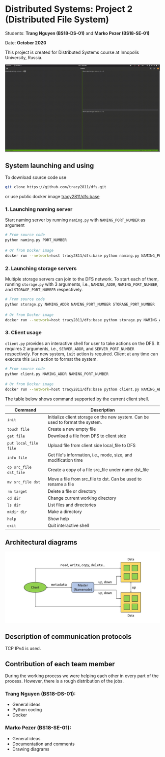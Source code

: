 # Distributed Systems: Project 2 (Distributed File System)

Students: **Trang Nguyen (BS18-DS-01)** and **Marko Pezer (BS18-SE-01)**

Date: **October 2020**

This project is created for Distributed Systems course at Innopolis University, Russia.

![Demo](diagrams/demo.gif)

## System launching and using

To download source code use

```bash
git clone https://github.com/tracy2811/dfs.git
```

or use public docker image [tracy2811/dfs:base](https://hub.docker.com/repository/docker/tracy2811/dfs)

### 1. Launching naming server

Start naming server by running `naming.py` with `NAMING_PORT_NUMBER` as argument

```bash
# From source code
python naming.py PORT_NUMBER

# Or from Docker image
docker run --network=host tracy2811/dfs:base python naming.py NAMING_PORT_NUMBER
```

### 2. Launching storage servers

Multiple storage servers can join to the DFS network. To start each of them, running `storage.py` with 3 arguments, i.e., `NAMING_ADDR`, `NAMING_PORT_NUMBER`, and `STORAGE_PORT_NUMBER` respectively.

```bash
# From source code
python storage.py NAMING_ADDR NAMING_PORT_NUMBER STORAGE_PORT_NUMBER

# Or from Docker image
docker run --network=host tracy2811/dfs:base python storage.py NAMING_ADDR NAMING_PORT_NUMBER STORAGE_PORT_NUMBER
```

### 3. Client usage

`client.py` provides an interactive shell for user to take actions on the DFS. It requires 2 arguments, i.e., `SERVER_ADDR`, and `SERVER_PORT_NUMBER` respectively. For new system, `init` action is required. Client at any time can execute this `init` action to format the system.

```bash
# From source code
python client.py NAMING_ADDR NAMING_PORT_NUMBER

# Or from Docker image
docker run --network=host tracy2811/dfs:base python client.py NAMING_ADDR NAMING_PORT_NUMBER
```

The table below shows command supported by the current client shell.

Command | Description
--- | ---
`init` | Initialize client storage on the new system. Can be used to format the system.
`touch file` | Create a new empty file
`get file` | Download a file from DFS to client side
`put local_file file` | Upload file from client side local_file to DFS
`info file` | Get file's information, i.e., mode, size, and modification time
`cp src_file dst_file` | Create a copy of a file src_file under name dst_file
`mv src_file dst` | Move a file from src_file to dst. Can be used to rename a file
`rm target` | Delete a file or directory
`cd dir` | Change current working directory
`ls dir`  | List files and directories
`mkdir dir` | Make a directory
`help` | Show help
`exit` | Quit interactive shell

## Architectural diagrams

![Diagram_01](diagrams/diagram_01.JPG)

## Description of communication protocols

TCP IPv4 is used.

## Contribution of each team member

During the working process we were helping each other in every part of the process. However, there is a rough distribution of the jobs.

### Trang Nguyen (BS18-DS-01):

- General ideas
- Python coding
- Docker

### Marko Pezer (BS18-SE-01):

- General ideas
- Documentation and comments
- Drawing diagrams
